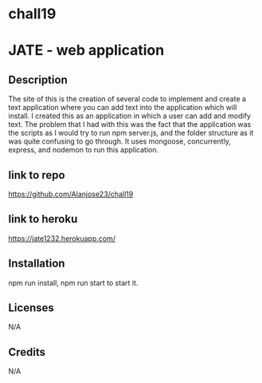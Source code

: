 # chall19
# JATE - web application

## Description
The site of this is the creation of several code to implement and create a text application where you can add text into the application which will install. I created this as an application in which a user can add and modify text. The problem that I had with this was the fact that the application was the scripts as I would try to run npm server.js, and the folder structure as it was quite confusing to go through. It uses mongoose, concurrently, express, and nodemon to run this application.

## link to repo
https://github.com/Alanjose23/chall19

## link to heroku
https://jate1232.herokuapp.com/

## Installation
npm run install, npm run start to start it.

## Licenses
N/A

## Credits
N/A